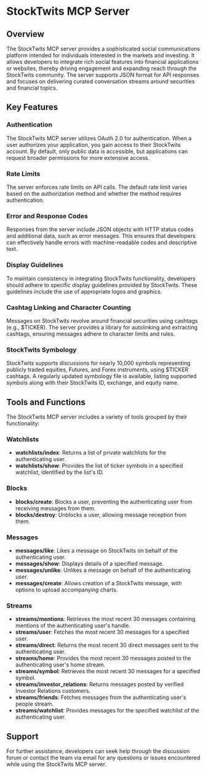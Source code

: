 # StockTwits MCP Server

## Overview

The StockTwits MCP server provides a sophisticated social communications platform intended for individuals interested in the markets and investing. It allows developers to integrate rich social features into financial applications or websites, thereby driving engagement and expanding reach through the StockTwits community. The server supports JSON format for API responses and focuses on delivering curated conversation streams around securities and financial topics.

## Key Features

### Authentication
The StockTwits MCP server utilizes OAuth 2.0 for authentication. When a user authorizes your application, you gain access to their StockTwits account. By default, only public data is accessible, but applications can request broader permissions for more extensive access.

### Rate Limits
The server enforces rate limits on API calls. The default rate limit varies based on the authorization method and whether the method requires authentication.

### Error and Response Codes
Responses from the server include JSON objects with HTTP status codes and additional data, such as error messages. This ensures that developers can effectively handle errors with machine-readable codes and descriptive text.

### Display Guidelines
To maintain consistency in integrating StockTwits functionality, developers should adhere to specific display guidelines provided by StockTwits. These guidelines include the use of appropriate logos and graphics.

### Cashtag Linking and Character Counting
Messages on StockTwits revolve around financial securities using cashtags (e.g., $TICKER). The server provides a library for autolinking and extracting cashtags, ensuring messages adhere to character limits and rules.

### StockTwits Symbology
StockTwits supports discussions for nearly 10,000 symbols representing publicly traded equities, Futures, and Forex instruments, using $TICKER cashtags. A regularly updated symbology file is available, listing supported symbols along with their StockTwits ID, exchange, and equity name.

## Tools and Functions

The StockTwits MCP server includes a variety of tools grouped by their functionality:

### Watchlists
- **watchlists/index**: Returns a list of private watchlists for the authenticating user.
- **watchlists/show**: Provides the list of ticker symbols in a specified watchlist, identified by the list's ID.

### Blocks
- **blocks/create**: Blocks a user, preventing the authenticating user from receiving messages from them.
- **blocks/destroy**: Unblocks a user, allowing message reception from them.

### Messages
- **messages/like**: Likes a message on StockTwits on behalf of the authenticating user.
- **messages/show**: Displays details of a specified message.
- **messages/unlike**: Unlikes a message on behalf of the authenticating user.
- **messages/create**: Allows creation of a StockTwits message, with options to upload accompanying charts.

### Streams
- **streams/mentions**: Retrieves the most recent 30 messages containing mentions of the authenticating user's handle.
- **streams/user**: Fetches the most recent 30 messages for a specified user.
- **streams/direct**: Returns the most recent 30 direct messages sent to the authenticating user.
- **streams/home**: Provides the most recent 30 messages posted to the authenticating user's home stream.
- **streams/symbol**: Retrieves the most recent 30 messages for a specified symbol.
- **streams/investor_relations**: Returns messages posted by verified Investor Relations customers.
- **streams/friends**: Fetches messages from the authenticating user's people stream.
- **streams/watchlist**: Provides messages for the specified watchlist of the authenticating user.

## Support

For further assistance, developers can seek help through the discussion forum or contact the team via email for any questions or issues encountered while using the StockTwits MCP server.